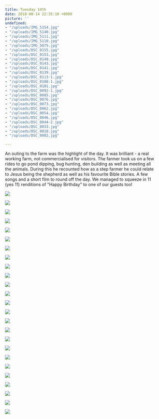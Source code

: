```yaml
---
title: Tuesday 14th
date: 2018-08-14 22:35:10 +0000
picture: ''
undefined:
- "/uploads/IMG_5154.jpg"
- "/uploads/IMG_5140.jpg"
- "/uploads/IMG_5111.jpg"
- "/uploads/IMG_5110.jpg"
- "/uploads/IMG_5075.jpg"
- "/uploads/DSC_0155.jpg"
- "/uploads/DSC_0153.jpg"
- "/uploads/DSC_0149.jpg"
- "/uploads/DSC_0143.jpg"
- "/uploads/DSC_0141.jpg"
- "/uploads/DSC_0139.jpg"
- "/uploads/DSC_0113-1.jpg"
- "/uploads/DSC_0108-1.jpg"
- "/uploads/DSC_0101.jpg"
- "/uploads/DSC_0092-1.jpg"
- "/uploads/DSC_0085.jpg"
- "/uploads/DSC_0076.jpg"
- "/uploads/DSC_0073.jpg"
- "/uploads/DSC_0062.jpg"
- "/uploads/DSC_0054.jpg"
- "/uploads/DSC_0046.jpg"
- "/uploads/DSC_0044-2.jpg"
- "/uploads/DSC_0033.jpg"
- "/uploads/DSC_0018.jpg"
- "/uploads/DSC_0002.jpg"

---
```

An outing to the farm was the highlight of the day. It was brilliant - a real working farm, not commercialised for visitors. The farmer took us on a few rides to go pond dipping, bug hunting, den building as well as meeting all the animals. During this he recounted how as a step farmer he could relate to Jesus being the shepherd as well as his favourite Bible stories. A few songs and a short film to round off the day. We managed to squeeze in 11 (yes 11) renditions of "Happy Birthday" to one of our guests too!

![](/uploads/IMG_5154.jpg)

![](/uploads/IMG_5140.jpg)

![](/uploads/IMG_5111.jpg)

![](/uploads/IMG_5110.jpg)

![](/uploads/IMG_5075.jpg)

![](/uploads/DSC_0155.jpg)

![](/uploads/DSC_0153.jpg)

![](/uploads/DSC_0149.jpg)

![](/uploads/DSC_0143.jpg)

![](/uploads/DSC_0141.jpg)

![](/uploads/DSC_0139.jpg)

![](/uploads/DSC_0113-1.jpg)

![](/uploads/DSC_0108-1.jpg)

![](/uploads/DSC_0101.jpg)

![](/uploads/DSC_0092-1.jpg)

![](/uploads/DSC_0085.jpg)

![](/uploads/DSC_0076.jpg)

![](/uploads/DSC_0073.jpg)

![](/uploads/DSC_0062.jpg)

![](/uploads/DSC_0054.jpg)

![](/uploads/DSC_0046.jpg)

![](/uploads/DSC_0044-2.jpg)

![](/uploads/DSC_0033.jpg)

![](/uploads/DSC_0018.jpg)

![](/uploads/DSC_0002.jpg)
